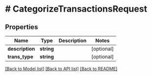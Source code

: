 # # CategorizeTransactionsRequest

## Properties

Name | Type | Description | Notes
------------ | ------------- | ------------- | -------------
**description** | **string** |  | [optional]
**trans_type** | **string** |  | [optional]

[[Back to Model list]](../../README.md#models) [[Back to API list]](../../README.md#endpoints) [[Back to README]](../../README.md)
